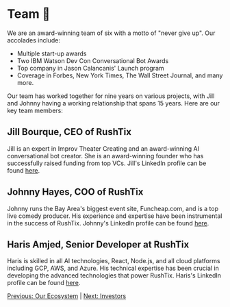 # Team 🚀

We are an award-winning team of six with a motto of "never give up". Our accolades include:

- Multiple start-up awards
- Two IBM Watson Dev Con Conversational Bot Awards
- Top company in Jason Calancanis' Launch program
- Coverage in Forbes, New York Times, The Wall Street Journal, and many more.

Our team has worked together for nine years on various projects, with Jill and Johnny having a working relationship that spans 15 years. Here are our key team members:

## Jill Bourque, CEO of RushTix
Jill is an expert in Improv Theater Creating and an award-winning AI conversational bot creator. She is an award-winning founder who has successfully raised funding from top VCs. Jill's LinkedIn profile can be found [here](https://www.linkedin.com/in/jillbourque/).

## Johnny Hayes, COO of RushTix
Johnny runs the Bay Area's biggest event site, Funcheap.com, and is a top live comedy producer. His experience and expertise have been instrumental in the success of RushTix. Johnny's LinkedIn profile can be found [here](https://www.linkedin.com/in/hayesjohnny/).

## Haris Amjed, Senior Developer at RushTix
Haris is skilled in all AI technologies, React, Node.js, and all cloud platforms including GCP, AWS, and Azure. His technical expertise has been crucial in developing the advanced technologies that power RushTix. Haris's LinkedIn profile can be found [here](https://www.linkedin.com/in/harisamjed/).

[Previous: Our Ecosystem](https://github.com/rushtix/reelmagic/blob/main/docs/ecosystem.md) | [Next: Investors](https://github.com/rushtix/reelmagic/blob/main/docs/investors.md)
